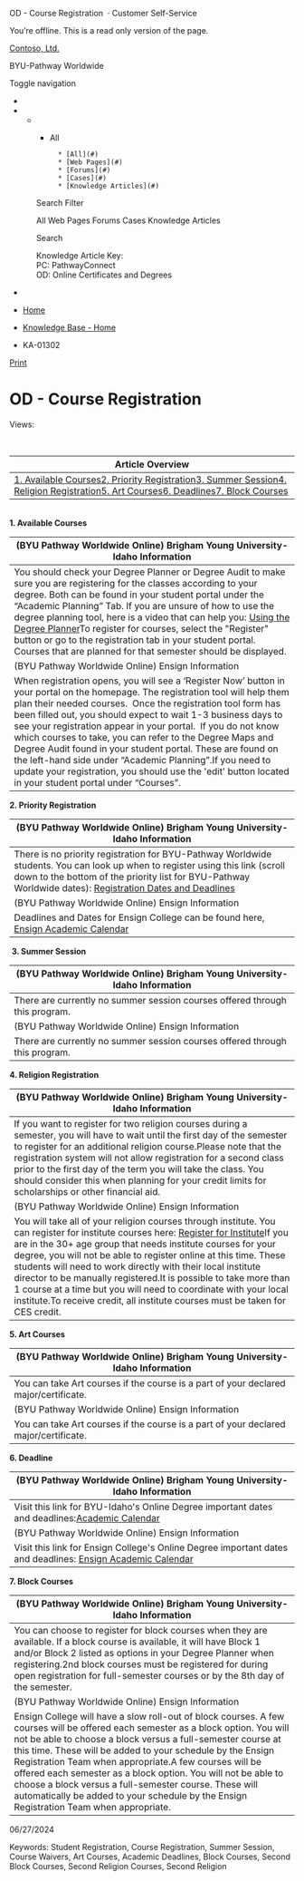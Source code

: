 





 
 OD \- Course Registration
  · Customer Self\-Service













You’re offline. This is a read only version of the page.






[Contoso, Ltd.](~/ "Contoso, Ltd.")


BYU\-Pathway Worldwide




Toggle navigation







* 
* + - All
		
		
			* [All](#)
			* [Web Pages](#)
			* [Forums](#)
			* [Cases](#)
			* [Knowledge Articles](#)
	
	Search Filter
	
	All
	Web Pages
	Forums
	Cases
	Knowledge Articles
	
	
	 Search
	 
	
	
	
	
	
	
	
	
	Knowledge Article Key:  
	PC: PathwayConnect  
	OD: Online Certificates and Degrees
* 















* [Home](/)
* [Knowledge Base \- Home](/knowledgebase/)
* KA\-01302






 [Print](javascript:window.print())



OD \- Course Registration
=========================














Views: 



  
 

| Article Overview |
| --- |
| [1\. Available Courses](#1)[2\. Priority Registration](#2)[3\. Summer Session](#3)[4\. Religion Registration](#4)[5\. Art Courses](#5)[6\. Deadlines](#6)[7\. Block Courses](#7) |

   
**1\. Available Courses**


| (BYU Pathway Worldwide Online) Brigham Young University\-Idaho Information |
| --- |
| You should check your Degree Planner or Degree Audit to make sure you are registering for the classes according to your degree. Both can be found in your student portal under the “Academic Planning”  Tab. If you are unsure of how to use the degree planning tool, here is a video that can help you: [Using the Degree Planner](https://www.youtube.com/watch?v=kFa96s1yGXw)To register for courses, select the "Register" button or go to the registration tab in your student portal. Courses that are planned for that semester should be displayed. |
| (BYU Pathway Worldwide Online) Ensign Information |
| When registration opens, you will see a ‘Register Now’ button in your portal on the homepage. The registration tool will help them plan their needed courses.  Once the registration tool form has been filled out, you should expect to wait 1\-3 business days to see your registration appear in your portal.  If you do not know which courses to take, you can refer to the Degree Maps and Degree Audit found in your student portal. These are found on the left\-hand side under “Academic Planning”.If you need to update your registration, you should use the 'edit' button located in your student portal under “Courses”. |

**2\. Priority Registration**


| (BYU Pathway Worldwide Online) Brigham Young University\-Idaho Information |
| --- |
| There is no priority registration for BYU\-Pathway Worldwide students. You can look up when to register using this link (scroll down to the bottom of the priority list for BYU\-Pathway Worldwide dates): [Registration Dates and Deadlines](https://www.byui.edu/registration/dates-and-deadlines) |
| (BYU Pathway Worldwide Online) Ensign Information |
| Deadlines and Dates for Ensign College can be found here, [Ensign Academic Calendar](https://www.byupathway.org/ensign-college-online-degree-academic-calendar) |

 **3\. Summer Session**


| (BYU Pathway Worldwide Online) Brigham Young University\-Idaho Information |
| --- |
| There are currently no summer session courses offered through this program. |
| (BYU Pathway Worldwide Online) Ensign Information |
| There are currently no summer session courses offered through this program. |

**4\. Religion Registration**


| (BYU Pathway Worldwide Online) Brigham Young University\-Idaho Information |
| --- |
| If you want to register for two religion courses during a semester, you will have to wait until the first day of the semester to register for an additional religion course.Please note that the registration system will not allow registration for a second class prior to the first day of the term you will take the class. You should consider this when planning for your credit limits for scholarships or other financial aid. |
| (BYU Pathway Worldwide Online) Ensign Information |
| You will take all of your religion courses through institute. You can register for institute courses here: [Register for Institute](https://www.churchofjesuschrist.org/si/institute?lang=eng)If you are in the 30\+ age group that needs institute courses for your degree, you will not be able to register online at this time. These students will need to work directly with their local institute director to be manually registered.It is possible to take more than 1 course at a time but you will need to coordinate with your local institute.To receive credit, all institute courses must be taken for CES credit. |

**5\. Art Courses**


| (BYU Pathway Worldwide Online) Brigham Young University\-Idaho Information |
| --- |
| You can take Art courses if the course is a part of your declared major/certificate. |
| (BYU Pathway Worldwide Online) Ensign Information |
| You can take Art courses if the course is a part of your declared major/certificate. |

**6\. Deadline**


| (BYU Pathway Worldwide Online) Brigham Young University\-Idaho Information |
| --- |
| Visit this link for BYU\-Idaho's Online Degree important dates and deadlines:[Academic Calendar](https://www.byupathway.org/byu-idaho-online-degree-academic-calendar) |
| (BYU Pathway Worldwide Online) Ensign Information |
| Visit this link for Ensign College's Online Degree important dates and deadlines: [Ensign Academic Calendar](https://www.byupathway.org/ensign-college-online-degree-academic-calendar) |

**7\. Block Courses**


| (BYU Pathway Worldwide Online) Brigham Young University\-Idaho Information |
| --- |
| You can choose to register for block courses when they are available. If a block course is available, it will have Block 1 and/or Block 2 listed as options in your Degree Planner when registering.2nd block courses must be registered for during open registration for full\-semester courses or by the 8th day of the semester. |
| (BYU Pathway Worldwide Online) Ensign Information |
| Ensign College will have a slow roll\-out of block courses. A few courses will be offered each semester as a block option. You will not be able to choose a block versus a full\-semester course at this time. These will be added to your schedule by the Ensign Registration Team when appropriate.A few courses will be offered each semester as a block option. You will not be able to choose a block versus a full\-semester course. These will automatically be added to your schedule by the Ensign Registration Team when appropriate. |


06/27/2024





Keywords: Student Registration, Course Registration, Summer Session, Course Waivers, Art Courses, Academic Deadlines, Block Courses, Second Block Courses, Second Religion Courses, Second Religion
































